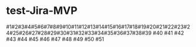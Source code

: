 # test-Jira-MVP

#1#2#3#4#5#6#7#8#9#10#11#12#13#14#15#16#17#18#19#20#21#22#23#24#25#26#27#28#29#30#31#32#33#34#35#36#37#38#39
#40
#41
#42
#43
#44
#45
#46
#47
#48
#49
#50
#51

